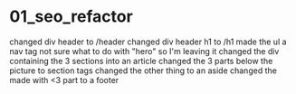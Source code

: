 # 01_seo_refactor
changed div header to /header
changed div header h1 to /h1
made the ul a nav tag
not sure what to do with "hero" so I'm leaving it
changed the div containing the 3 sections into an article
changed the 3 parts below the picture to section tags
changed the other thing to an aside
changed the made with <3 part to a footer